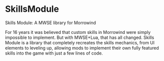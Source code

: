 # SkillsModule
Skills Module: A MWSE library for Morrowind

For 16 years it was believed that custom skills in Morrowind were simply impossible to implement. But with MWSE+Lua, that has all changed. Skills Module is a library that completely recreates the skills mechanics, from UI elements to leveling up, allowing mods to implement their own fully featured skills into the game with just a few lines of code. 
